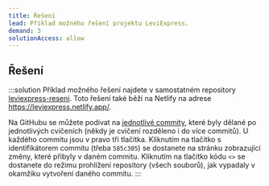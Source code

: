 ```yaml
---
title: Řešení
lead: Příklad možného řešení projektu LeviExpress.
demand: 3
solutionAccess: allow
---
```


## Řešení

:::solution
Příklad možného řešení najdete v samostatném repository [leviexpress-reseni](https://github.com/Czechitas-podklady-WEB/leviexpress-reseni/). Toto řešení také běží na Netlify na adrese https://leviexpress.netlify.app/.

Na GitHubu se můžete podívat na [jednotlivé commity](https://github.com/Czechitas-podklady-WEB/leviexpress-reseni/commits/main), které byly dělané po jednotlivých cvičeních (někdy je cvičení rozděleno i do více commitů).
U každého commitu jsou v pravo tři tlačítka.
Kliknutím na tlačítko s identifikátorem commitu (třeba `585c305`) se dostanete na stránku zobrazující změny, které přibyly v daném commitu.
Kliknutím na tlačítko kódu `<>` se dostanete do režimu prohlížení repository (všech souborů), jak vypadaly v okamžiku vytvoření daného commitu.
:::
